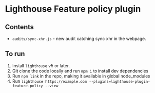 # Lighthouse Feature policy plugin

## Contents
- `audits/sync-xhr.js` - new audit catching sync xhr in the webpage.
 
## To run

1. Install `lighthouse` v5 or later.
2. Git clone the code locally and run `npm i` to install dev dependencies
2. Run `npm link` in the repo, making it available in global node_modules
3. Run `lighthouse https://example.com --plugins=lighthouse-plugin-feature-policy --view`


